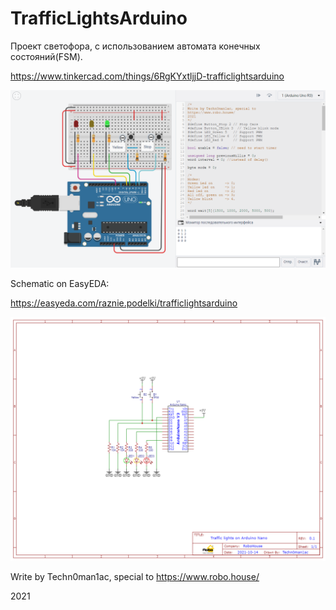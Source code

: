 # TrafficLightsArduino

Проект светофора, с использованием автомата конечных состояний(FSM).

https://www.tinkercad.com/things/6RgKYxtljjD-trafficlightsarduino

![Schematic no tinkercad](https://github.com/techn0man1ac/TrafficLightsArduino/blob/main/Files/tinkercad.PNG "Schematic no tinkercad")

Schematic on EasyEDA:

https://easyeda.com/raznie.podelki/trafficlightsarduino

![Schematic on EasyEDA](https://raw.githubusercontent.com/techn0man1ac/TrafficLightsArduino/main/Files/Schematic_TrafficLightsArduino_2021-11-13.png "Schematic on EasyEDA")

Write by Techn0man1ac, special to https://www.robo.house/ 

2021
